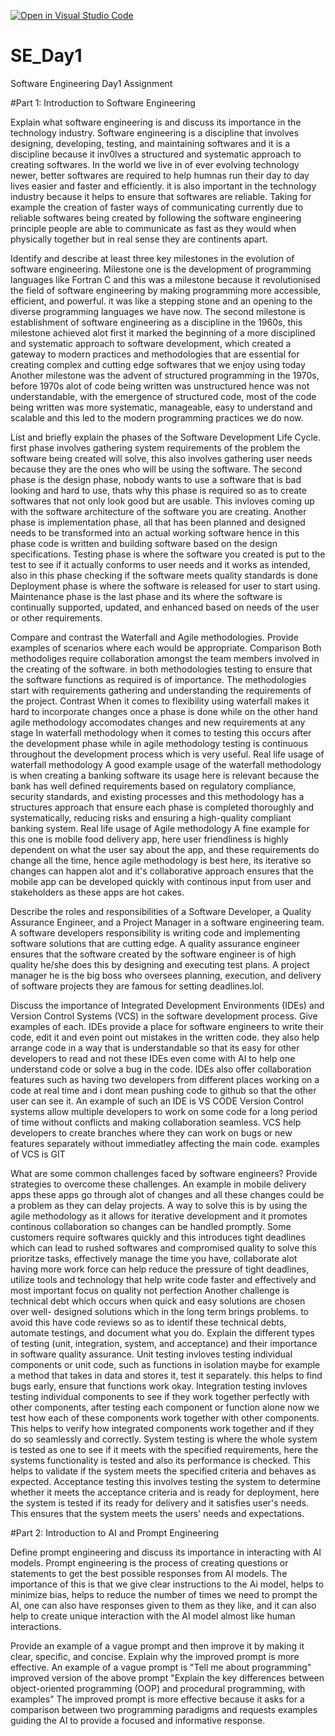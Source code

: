 [![Open in Visual Studio Code](https://classroom.github.com/assets/open-in-vscode-2e0aaae1b6195c2367325f4f02e2d04e9abb55f0b24a779b69b11b9e10269abc.svg)](https://classroom.github.com/online_ide?assignment_repo_id=18388244&assignment_repo_type=AssignmentRepo)
# SE_Day1
Software Engineering Day1 Assignment

#Part 1: Introduction to Software Engineering

Explain what software engineering is and discuss its importance in the technology industry.
      Software engineering is a discipline that involves designing, developing, testing, and maintaining softwares and it is a discipline because it inv0lves a structured and systematic approach to creating softwares.
      In the world we live in of ever evolving technology newer, better softwares are required to help humnas run their day to day lives easier and faster and efficiently. it is also important in the technology industry because it helps to ensure that softwares are reliable. Taking for example the creation of faster ways of communicating currently due to reliable softwares being created by following the software engineering principle people are able to communicate as fast as they would when physically together but in real sense they are continents apart.

Identify and describe at least three key milestones in the evolution of software engineering.
       Milestone one is the development of programming languages like Fortran C and this was a milestone because it revolutionised the field of software engineering by making programming more accessible, efficient, and powerful. it was like a stepping stone and an opening to the diverse programming languages we have now.
       The second milestone is establishment of software engineering as a discipline in the 1960s, this milestone achieved alot first it marked the beginning of a more disciplined and systematic approach to software development, which created a gateway to modern practices and methodologies that are essential for creating complex and cutting edge softwares that we enjoy using today
       Another milestone was the advent of structured programming in the 1970s, before 1970s alot of code being written was unstructured hence was not understandable, with the emergence of structured code, most of the code being written was more systematic, manageable, easy to understand and scalable and this led to the modern programming practices we do now.

List and briefly explain the phases of the Software Development Life Cycle.
       first phase involves gathering system requirements of the problem the software being created will solve, this also involves gathering user needs because they are the ones who will be using the software.
       The second phase is the design phase, nobody wants to use a software that is bad looking and hard to use, thats why this phase is required so as to create softwares that not only look good but are usable. This invloves coming up with the software architecture of the software you are creating.
       Another phase is implementation phase, all that has been planned and designed needs to be transformed into an actual working software hence in this phase code is written and building software based on the design specifications.
       Testing phase is where the software you created is put to the test to see if it actually conforms to user needs and it works as intended, also in this phase checking if the software meets quality standards is done
       Deployment phase is where the software is released for user to start using.
       Maintenance phase is the last phase and its where the software is continually supported, updated, and enhanced based on needs of the user or other requirements.

Compare and contrast the Waterfall and Agile methodologies. Provide examples of scenarios where each would be appropriate.
    Comparison
        Both methodoliges require collaboration amongst the team members involved in the creating of the software.
        in both methodologies testing to ensure that the software functions as required is of importance.
        The methodologies start with requirements gathering and understanding the requirements of the project.
    Contrast
        When it comes to flexibility using waterfall makes it hard to incorporate changes once a phase is done while on the other hand agile methodology accomodates changes and new requirements at any stage
        In waterfall methodology when it comes to testing this occurs after the development phase while in agile methodology testing is continuous throughout the development process which is very useful.
    Real life usage of waterfall methodology
         A good example usage of the waterfall methodology is when creating a banking software its usage here is relevant because the bank has well defined requirements based on regulatory compliance, security standards, and existing processes and this methodology has a structures approach that ensure each phase is completed thoroughly and systematically, reducing risks and ensuring a high-quality compliant banking system.
    Real life usage of Agile methodology
         A fine example for this one is mobile food delivery app, here user friendliness is highly dependent on what the user say about the app, and these requirements do change all the time, hence agile methodology is best here, its iterative so changes can happen alot and it's collaborative approach ensures that the mobile app can be developed quickly with continous input from user and stakeholders as these apps are hot cakes.
    

Describe the roles and responsibilities of a Software Developer, a Quality Assurance Engineer, and a Project Manager in a software engineering team.
         A software developers responsibility is writing code and implementing software solutions that are cutting edge.
         A quality assurance engineer ensures that the software created by the software engineer is of high quality he/she does this by designing and executing test plans.
         A project manager he is the big boss who oversees planning, execution, and delivery of software projects they are famous for setting deadlines.lol.

Discuss the importance of Integrated Development Environments (IDEs) and Version Control Systems (VCS) in the software development process. Give examples of each.
          IDEs provide a place for software engineers to write their code, edit it and even point out mistakes in the written code. they also help arrange code in a way that is understandable so that its easy for other developers to read and not these IDEs even come with AI to help one understand code or solve a bug in the code. IDEs also offer collaboration features such as having two developers from different places working on a code at real time and i dont mean pushing code to github so that the other user can see it. An example of such an IDE is VS CODE
          Version Control systems allow multiple developers to work on some code for a long period of time without conflicts and making collaboration seamless. VCS help developers to create branches where they can work on bugs or new features separately without immediatley affecting the main code. examples of VCS is GIT

What are some common challenges faced by software engineers? Provide strategies to overcome these challenges.
          An example in mobile delivery apps these apps go through alot of changes and all these changes could be a problem as they can delay projects. A way to solve this is by using the agile methodology as it allows for iterative development and it promotes continous collaboration so changes can be handled promptly.
          Some customers require softwares quickly and this introduces tight deadlines which can lead to rushed softwares and compromised quality to solve this prioritze tasks, effectively manage the time you have, collaborate alot having more work force can help reduce the pressure of tight deadlines, utilize tools and technology that help write code faster and effectively and most important focus on quality not perfection
          Another challenge is technical debt which occurs when quick and easy solutions are chosen over well- designed solutions which in the long term brings problems. to avoid this have code reviews so as to identif these technical debts, automate testings, and document what you do.
Explain the different types of testing (unit, integration, system, and acceptance) and their importance in software quality assurance.
           Unit testing invloves testing individual components or unit code, such as functions in isolation maybe for example a method that takes in data and stores it, test it separately. this helps to find bugs early, ensure that functions work okay.
           Integration testing invloves testing individual components to see if they work together perfectly with other components, after testing each component or function alone now we test how each of these components work together with other components. This helps to verify how integrated components work together and if they do so seamlessly and correctly.
           System testing is where the whole system is tested as one to see if it meets with the specified requirements, here the systems functionality is tested and also its performance is checked. This helps to validate if the system meets the specified criteria and behaves as expected.
           Acceptance testing this involves testing the system to determine whether it meets the acceptance criteria and is ready for deployment, here the system is tested if its ready for delivery and it satisfies user's needs. This ensures that the system meets the users' needs and expectations.

#Part 2: Introduction to AI and Prompt Engineering


Define prompt engineering and discuss its importance in interacting with AI models.
           Prompt engineering is the process of creating questions or statements to get the best possible responses from AI models.
           The importance of this is that we give clear instructions to the Ai model, helps to minimize bias, helps to reduce the number of times we need to prompt the AI, one can also have responses given to them as they like, and it can also help to create unique interaction with the AI model almost like human interactions.

Provide an example of a vague prompt and then improve it by making it clear, specific, and concise. Explain why the improved prompt is more effective.
           An example of a vague prompt is "Tell me about programming"
           improved version of the above prompt "Explain the key differences between object-oriented programming (OOP) and procedural programming, with examples"
           The improved prompt is more effective because it asks for a comparison between two programming paradigms and requests examples guiding the AI to provide a focused and informative response.
